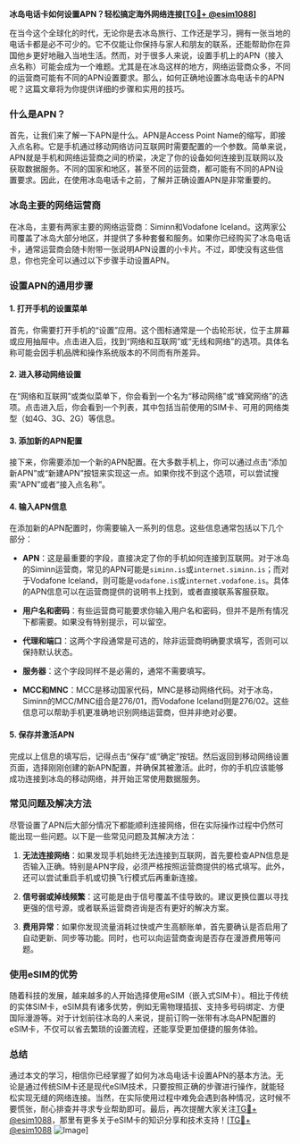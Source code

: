 **冰岛电话卡如何设置APN？轻松搞定海外网络连接[[TG💪+ @esim1088](https://t.me/s/esim1088)]**

在当今这个全球化的时代，无论你是去冰岛旅行、工作还是学习，拥有一张当地的电话卡都是必不可少的。它不仅能让你保持与家人和朋友的联系，还能帮助你在异国他乡更好地融入当地生活。然而，对于很多人来说，设置手机上的APN（接入点名称）可能会成为一个难题。尤其是在冰岛这样的地方，网络运营商众多，不同的运营商可能有不同的APN设置要求。那么，如何正确地设置冰岛电话卡的APN呢？这篇文章将为你提供详细的步骤和实用的技巧。

### 什么是APN？

首先，让我们来了解一下APN是什么。APN是Access Point Name的缩写，即接入点名称。它是手机通过移动网络访问互联网时需要配置的一个参数。简单来说，APN就是手机和网络运营商之间的桥梁，决定了你的设备如何连接到互联网以及获取数据服务。不同的国家和地区，甚至不同的运营商，都可能有不同的APN设置要求。因此，在使用冰岛电话卡之前，了解并正确设置APN是非常重要的。

### 冰岛主要的网络运营商

在冰岛，主要有两家主要的网络运营商：Siminn和Vodafone Iceland。这两家公司覆盖了冰岛大部分地区，并提供了多种套餐和服务。如果你已经购买了冰岛电话卡，通常运营商会随卡附带一张说明APN设置的小卡片。不过，即使没有这些信息，你也完全可以通过以下步骤手动设置APN。

### 设置APN的通用步骤

#### 1. 打开手机的设置菜单

首先，你需要打开手机的“设置”应用。这个图标通常是一个齿轮形状，位于主屏幕或应用抽屉中。点击进入后，找到“网络和互联网”或“无线和网络”的选项。具体名称可能会因手机品牌和操作系统版本的不同而有所差异。

#### 2. 进入移动网络设置

在“网络和互联网”或类似菜单下，你会看到一个名为“移动网络”或“蜂窝网络”的选项。点击进入后，你会看到一个列表，其中包括当前使用的SIM卡、可用的网络类型（如4G、3G、2G）等信息。

#### 3. 添加新的APN配置

接下来，你需要添加一个新的APN配置。在大多数手机上，你可以通过点击“添加新APN”或“新建APN”按钮来实现这一点。如果你找不到这个选项，可以尝试搜索“APN”或者“接入点名称”。

#### 4. 输入APN信息

在添加新的APN配置时，你需要输入一系列的信息。这些信息通常包括以下几个部分：

- **APN**：这是最重要的字段，直接决定了你的手机如何连接到互联网。对于冰岛的Siminn运营商，常见的APN可能是`siminn.is`或`internet.siminn.is`；而对于Vodafone Iceland，则可能是`vodafone.is`或`internet.vodafone.is`。具体的APN信息可以在运营商提供的说明书上找到，或者直接联系客服获取。
  
- **用户名和密码**：有些运营商可能要求你输入用户名和密码，但并不是所有情况下都需要。如果没有特别提示，可以留空。

- **代理和端口**：这两个字段通常是可选的，除非运营商明确要求填写，否则可以保持默认状态。

- **服务器**：这个字段同样不是必需的，通常不需要填写。

- **MCC和MNC**：MCC是移动国家代码，MNC是移动网络代码。对于冰岛，Siminn的MCC/MNC组合是276/01，而Vodafone Iceland则是276/02。这些信息可以帮助手机更准确地识别网络运营商，但并非绝对必要。

#### 5. 保存并激活APN

完成以上信息的填写后，记得点击“保存”或“确定”按钮。然后返回到移动网络设置页面，选择刚刚创建的新APN配置，并确保其被激活。此时，你的手机应该能够成功连接到冰岛的移动网络，并开始正常使用数据服务。

### 常见问题及解决方法

尽管设置了APN后大部分情况下都能顺利连接网络，但在实际操作过程中仍然可能出现一些问题。以下是一些常见问题及其解决方法：

1. **无法连接网络**：如果发现手机始终无法连接到互联网，首先要检查APN信息是否输入正确。特别是APN字段，必须严格按照运营商提供的格式填写。此外，还可以尝试重启手机或切换飞行模式后再重新连接。

2. **信号弱或掉线频繁**：这可能是由于信号覆盖不佳导致的。建议更换位置以寻找更强的信号源，或者联系运营商咨询是否有更好的解决方案。

3. **费用异常**：如果你发现流量消耗过快或产生高额账单，首先要确认是否启用了自动更新、同步等功能。同时，也可以向运营商查询是否存在漫游费用等问题。

### 使用eSIM的优势

随着科技的发展，越来越多的人开始选择使用eSIM（嵌入式SIM卡）。相比于传统的实体SIM卡，eSIM具有诸多优势，例如无需物理插拔、支持多号码绑定、方便国际漫游等。对于计划前往冰岛的人来说，提前订购一张带有冰岛APN配置的eSIM卡，不仅可以省去繁琐的设置流程，还能享受更加便捷的服务体验。

### 总结

通过本文的学习，相信你已经掌握了如何为冰岛电话卡设置APN的基本方法。无论是通过传统SIM卡还是现代eSIM技术，只要按照正确的步骤进行操作，就能轻松实现无缝的网络连接。当然，在实际使用过程中难免会遇到各种情况，这时候不要慌张，耐心排查并寻求专业帮助即可。最后，再次提醒大家关注[TG💪+ @esim1088](https://t.me/s/esim1088)，那里有更多关于eSIM卡的知识分享和技术支持！[[TG💪+ @esim1088](https://t.me/s/esim1088) ![Image](https://i.postimg.cc/4NQfJmqS/Snipaste-2025-05-13-00-14-12.png)]